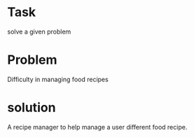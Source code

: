 # Task
solve a given problem
# Problem 
Difficulty in managing food recipes
# solution
A recipe manager to help manage a user different food recipe. 
